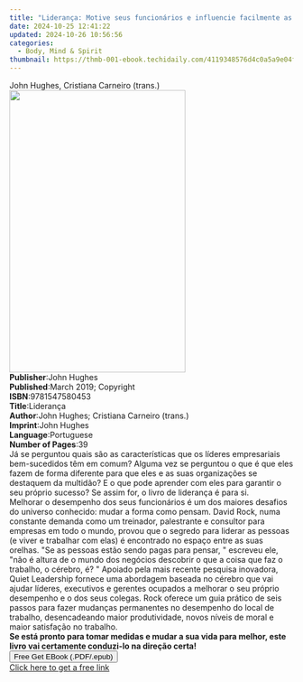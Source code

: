 ```yaml
---
title: "Liderança: Motive seus funcionários e influencie facilmente as pessoas para melhorar a tomada de decisões | Free Book"
date: 2024-10-25 12:41:22
updated: 2024-10-26 10:56:56
categories:
  - Body, Mind & Spirit
thumbnail: https://thmb-001-ebook.techidaily.com/4119348576d4c0a5a9e04f23d87cee65ad3b9e3806e6a2786e863e2c8d2c715a.jpg
---
```

<main id="book-container">
  <div class="flex flex-col">
    <div class="book-brief flex-1 py-6 px-4 sm:p-6 md:py-10 md:px-8">
      <!-- brief-->
      <div class="book-brief-main">
        John Hughes, Cristiana Carneiro (trans.)
      </div>
    </div>
    <div
      class="book-meta-info flex-1 grid gap-4 col-start-1 col-end-3 row-start-1 sm:mb-6 sm:grid-cols-4 lg:gap-6 lg:col-start-2 lg:row-end-6 lg:row-span-6 lg:mb-0"
    >
      <div
        class="book-meta-info-left place-content-center mt-4 p-4 text-sm leading-6 col-start-2 col-span-2 dark:text-slate-400"
      >
        <img
          class="w-full h-500 object-cover rounded-lg sm:h-255 sm:col-span-2 lg:col-span-full"
          src="https://img-001-ebook.techidaily.com/e7dc007e249c6b79bd65098fb36bd2f932ad23609d07ed91f1737b25f39b7165.jpg"
          alt=""
          width="312"
          height="500"
        />
      </div>
      <div
        class="book-meta-info-right mt-2 col-start-1 row-start-2 col-span-3 self-center"
      >
        <!-- meta data  -->
        <div class="flex flex-col px-4 md:px-8">
          <div class="flex-1">
            <strong>Publisher</strong>:<span class="px-2">John Hughes</span>
          </div>
          <div class="flex-1">
            <strong>Published</strong>:<span class="px-2"
              >March 2019; Copyright</span
            >
          </div>
          <div class="flex-1">
            <strong>ISBN</strong>:<span class="px-2">9781547580453</span>
          </div>
          <div class="flex-1">
            <strong>Title</strong>:<span class="px-2">Liderança</span>
          </div>
          <div class="flex-1">
            <strong>Author</strong>:<span class="px-2"
              >John Hughes; Cristiana Carneiro (trans.)</span
            >
          </div>
          <div class="flex-1">
            <strong>Imprint</strong>:<span class="px-2">John Hughes</span>
          </div>
          <div class="flex-1">
            <strong>Language</strong>:<span class="px-2">Portuguese</span>
          </div>
          <div class="flex-1">
            <strong>Number of Pages</strong>:<span class="px-2">39</span>
          </div>
        </div>
      </div>
    </div>
    <div class="book-description flex-1 py-6 px-4 sm:p-6 md:py-10 md:px-8">
      <div class="book-description-main">
        <div accordion-content="" id="description">
          Já se perguntou quais são as características que os líderes
          empresariais bem-sucedidos têm em comum? Alguma vez se perguntou o que
          é que eles fazem de forma diferente para que eles e as suas
          organizações se destaquem da multidão? E o que pode aprender com eles
          para garantir o seu próprio sucesso? Se assim for, o livro de
          liderança é para si.<br />Melhorar o desempenho dos seus funcionários
          é um dos maiores desafios do universo conhecido: mudar a forma como
          pensam. David Rock, numa constante demanda como um treinador,
          palestrante e consultor para empresas em todo o mundo, provou que o
          segredo para liderar as pessoas (e viver e trabalhar com elas) é
          encontrado no espaço entre as suas orelhas. "Se as pessoas estão sendo
          pagas para pensar, " escreveu ele, "não é altura de o mundo dos
          negócios descobrir o que a coisa que faz o trabalho, o cérebro, é? "
          Apoiado pela mais recente pesquisa inovadora, Quiet Leadership fornece
          uma abordagem baseada no cérebro que vai ajudar líderes, executivos e
          gerentes ocupados a melhorar o seu próprio desempenho e o dos seus
          colegas. Rock oferece um guia prático de seis passos para fazer
          mudanças permanentes no desempenho do local de trabalho, desencadeando
          maior produtividade, novos níveis de moral e maior satisfação no
          trabalho.<br /><b
            >Se está pronto para tomar medidas e mudar a sua vida para melhor,
            este livro vai certamente conduzi-lo na direção certa!</b
          ><br />
        </div>
        <div class="accordion-fader"></div>
      </div>
    </div>
    <div class="book-excerpts flex-1 py-6 px-4 sm:p-6 md:py-10 md:px-8"></div>
    <div
      class="book-about-author flex-1 py-6 px-4 sm:p-6 md:py-10 md:px-8"
    ></div>
    <div class="book-free-get flex-1 py-6 px-4 sm:p-6 md:py-10 md:px-8">
      <button
        id="btn-free-get"
        class="bg-blue-500 hover:bg-blue-700 text-white font-bold py-2 px-4 rounded"
      >
        Free Get EBook (.PDF/.epub)
      </button>
      <div id="countdown-display" class="px-2 text-lg mt-2"></div>
      <a
        id="free-link"
        class="hidden bg-blue-500 hover:bg-blue-700 text-white font-bold py-2 px-4 rounded"
        href="https://www.ebooks.com/en-us/book/209661379/lideran-a-motive-seus-funcion-rios-e-influencie-facilmente-as-pessoas-para-melhorar-a-tomada-de-decis-es/john-hughes/"
        target="_blank"
        >Click here to get a free link</a
      >
    </div>
    <script>
      let countdownTime = 0;
      let countdownInterval = null;
      document
        .getElementById('btn-free-get')
        .addEventListener('click', startCountdown);
      function startCountdown() {
        countdownTime = new Date().getTime() + 60000 * 3;
        countdownInterval = setInterval(updateCountdown, 1000);
        document.getElementById('btn-free-get').disabled = true;
        document
          .getElementById('btn-free-get')
          .classList.add('bg-gray-500', 'cursor-not-allowed');
      }
      function updateCountdown() {
        let currentTime = new Date().getTime();
        let timeLeft = countdownTime - currentTime;
        let secondsLeft = Math.floor(timeLeft / 1000);
        document.getElementById('countdown-display').innerHTML =
          `Remaining time: ${secondsLeft} seconds.`;
        if (secondsLeft <= 0) {
          clearInterval(countdownInterval);
          document.getElementById('btn-free-get').classList.add('hidden');
          document.getElementById('free-link').classList.remove('hidden');
          document.getElementById('countdown-display').innerHTML = '';
        }
      }
    </script>
  </div>
</main>
